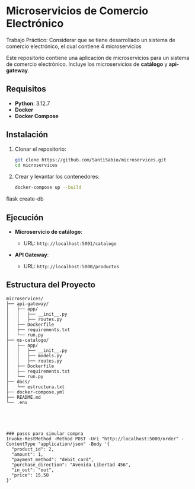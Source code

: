 # Microservicios de Comercio Electrónico

Trabajo Práctico: Considerar que se tiene desarrollado un sistema de comercio electrónico, el cual contiene 4 microservicios

Este repositorio contiene una aplicación de microservicios para un sistema de comercio electrónico. Incluye los microservicios de **catálogo** y **api-gateway**.

## Requisitos

- **Python**: 3.12.7
- **Docker**
- **Docker Compose**

## Instalación

1. Clonar el repositorio:
    ```bash
    git clone https://github.com/SantiSabio/microservices.git
    cd microservices
    ```

2. Crear y levantar los contenedores:
    ```bash
    docker-compose up --build
    ```
flask create-db

## Ejecución

- **Microservicio de catálogo**:
    - URL: `http://localhost:5001/catalogo`
    
- **API Gateway**:
    - URL: `http://localhost:5000/productos`

## Estructura del Proyecto

```plaintext
microservices/
├── api-gateway/
│   ├── app/
│   │   ├── __init__.py
│   │   ├── routes.py
│   ├── Dockerfile
│   ├── requirements.txt
│   └── run.py
├── ms-catalogo/
│   ├── app/
│   │   ├── __init__.py
│   │   ├── models.py
│   │   ├── routes.py
│   ├── Dockerfile
│   ├── requirements.txt
│   └── run.py
├── docs/
│   └── estructura.txt
├── docker-compose.yml
├── README.md
└── .env





### pasos para simular compra
Invoke-RestMethod -Method POST -Uri "http://localhost:5000/order" -ContentType "application/json" -Body '{
  "product_id": 2,
  "amount": 1,
  "payment_method": "debit_card",
  "purchase_direction": "Avenida Libertad 456",
  "in_out": "out",
  "price": 15.50
}'